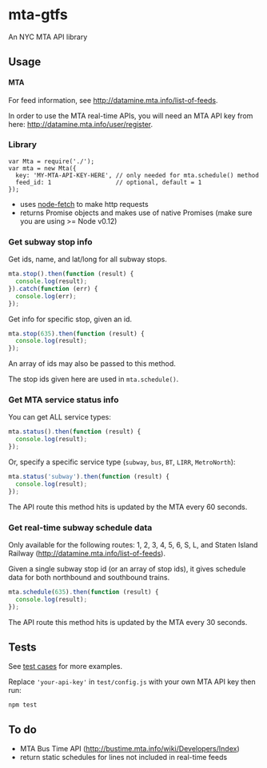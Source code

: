 # mta-gtfs

An NYC MTA API library

## Usage

#### MTA

For feed information, see http://datamine.mta.info/list-of-feeds.

In order to use the MTA real-time APIs, you will need an MTA API key from here: http://datamine.mta.info/user/register.

### Library
```
var Mta = require('./');
var mta = new Mta({
  key: 'MY-MTA-API-KEY-HERE', // only needed for mta.schedule() method
  feed_id: 1                  // optional, default = 1
});
```
* uses [node-fetch](https://github.com/bitinn/node-fetch) to make http requests
* returns Promise objects and makes use of native Promises (make sure you are using >= Node v0.12)

### Get subway stop info

Get ids, name, and lat/long for all subway stops.

```Javascript
mta.stop().then(function (result) {
  console.log(result);
}).catch(function (err) {
  console.log(err);
});
```

Get info for specific stop, given an id.

```Javascript
mta.stop(635).then(function (result) {
  console.log(result);
});
```
An array of ids may also be passed to this method.

The stop ids given here are used in `mta.schedule()`.

### Get MTA service status info

You can get ALL service types:

```Javascript
mta.status().then(function (result) {
  console.log(result);
});
```

Or, specify a specific service type (`subway`, `bus`, `BT`, `LIRR`, `MetroNorth`):

```Javascript
mta.status('subway').then(function (result) {
  console.log(result);
});
```

The API route this method hits is updated by the MTA every 60 seconds.

### Get real-time subway schedule data
Only available for the following routes: 1, 2, 3, 4, 5, 6, S, L, and Staten Island Railway (http://datamine.mta.info/list-of-feeds).

Given a single subway stop id (or an array of stop ids), it gives schedule data for both northbound and southbound trains.

```Javascript
mta.schedule(635).then(function (result) {
  console.log(result);
});
```

The API route this method hits is updated by the MTA every 30 seconds.

## Tests

See [test cases](https://github.com/aamaliaa/mta/blob/master/test/mta.js) for more examples.

Replace `'your-api-key'` in `test/config.js` with your own MTA API key then run:

```
npm test
```

## To do

* MTA Bus Time API (http://bustime.mta.info/wiki/Developers/Index)
* return static schedules for lines not included in real-time feeds
